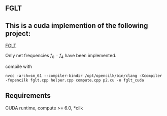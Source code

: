 ## FGLT

## This is a cuda implemention of the following project:
[FGLT](https://github.com/fcdimitr/fglt) 

Only net frequencies $f_0 - f_4$ have been implemented.

compile with


`nvcc -arch=sm_61 --compiler-bindir /opt/opencilk/bin/clang -Xcompiler -fopencilk fglt.cpp helper.cpp compute.cpp p2.cu -o fglt_cuda`

## Requirements
CUDA runtime, compute >= 6.0, *cilk